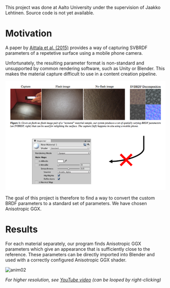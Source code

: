 This project was done at Aalto University under the supervision of Jaakko Lehtinen. Source code is not yet available.

# Motivation

A paper by [Aittala et al. (2015)](https://mediatech.aalto.fi/publications/graphics/TwoShotSVBRDF/) provides a way of capturing SVBRDF parameters of a repetetive surface using a mobile phone camera.

Unfortunately, the resulting parameter format is non-standard and unsupported by common rendering software, such as Unity or Blender. This makes the material capture difficult to use in a content creation pipeline.

![motivation](motivation.png)

The goal of this project is therefore to find a way to convert the custom BRDF parameters to a standard set of parameters. We have chosen Anisotropic GGX.

# Results 

For each material separately, our program finds Anisotropic GGX parameters which give an appearance that is sufficiently close to the reference. These parameters can be directly imported into Blender and used with a correctly configured Anisotropic GGX shader.

![anim02](anim02.gif)

*For higher resolution, see [YouTube video](https://youtu.be/XacVdo_5m6M) (can be looped by right-clicking)*

